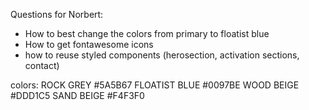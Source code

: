 Questions for Norbert:

- How to best change the colors from primary to floatist blue
- How to get fontawesome icons
- how to reuse styled components (herosection, activation sections, contact)


colors:
ROCK GREY #5A5B67
FLOATIST BLUE #0097BE
WOOD BEIGE #DDD1C5
SAND BEIGE #F4F3F0